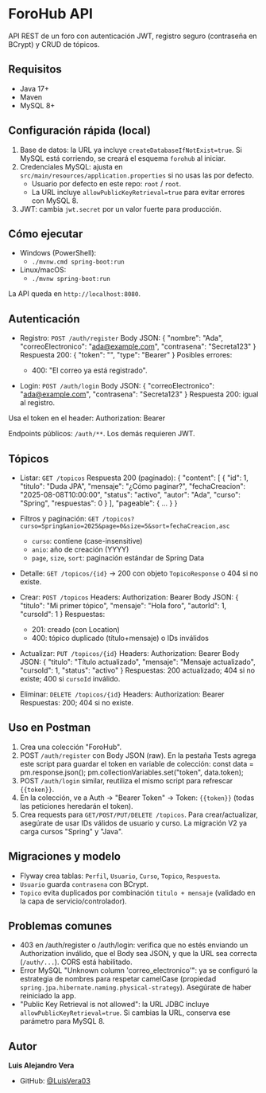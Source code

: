 # ForoHub API

API REST de un foro con autenticación JWT, registro seguro (contraseña en BCrypt) y CRUD de tópicos.

## Requisitos
- Java 17+
- Maven
- MySQL 8+

## Configuración rápida (local)
1) Base de datos: la URL ya incluye `createDatabaseIfNotExist=true`. Si MySQL está corriendo, se creará el esquema `forohub` al iniciar.
2) Credenciales MySQL: ajusta en `src/main/resources/application.properties` si no usas las por defecto.
   - Usuario por defecto en este repo: `root` / `root`.
   - La URL incluye `allowPublicKeyRetrieval=true` para evitar errores con MySQL 8.
3) JWT: cambia `jwt.secret` por un valor fuerte para producción.

## Cómo ejecutar
- Windows (PowerShell):
  - `./mvnw.cmd spring-boot:run`
- Linux/macOS:
  - `./mvnw spring-boot:run`

La API queda en `http://localhost:8080`.

## Autenticación
- Registro: `POST /auth/register`
  Body JSON:
  {
    "nombre": "Ada",
    "correoElectronico": "ada@example.com",
    "contrasena": "Secreta123"
  }
  Respuesta 200:
  {
    "token": "<JWT>",
    "type": "Bearer"
  }
  Posibles errores:
  - 400: "El correo ya está registrado".

- Login: `POST /auth/login`
  Body JSON:
  {
    "correoElectronico": "ada@example.com",
    "contrasena": "Secreta123"
  }
  Respuesta 200: igual al registro.

Usa el token en el header:
Authorization: Bearer <JWT>

Endpoints públicos: `/auth/**`. Los demás requieren JWT.

## Tópicos
- Listar: `GET /topicos`
  Respuesta 200 (paginado):
  {
    "content": [
      {
        "id": 1,
        "titulo": "Duda JPA",
        "mensaje": "¿Cómo paginar?",
        "fechaCreacion": "2025-08-08T10:00:00",
        "status": "activo",
        "autor": "Ada",
        "curso": "Spring",
        "respuestas": 0
      }
    ],
    "pageable": { ... }
  }

- Filtros y paginación: `GET /topicos?curso=Spring&anio=2025&page=0&size=5&sort=fechaCreacion,asc`
  - `curso`: contiene (case-insensitive)
  - `anio`: año de creación (YYYY)
  - `page`, `size`, `sort`: paginación estándar de Spring Data

- Detalle: `GET /topicos/{id}` → 200 con objeto `TopicoResponse` o 404 si no existe.

- Crear: `POST /topicos`
  Headers: Authorization: Bearer <JWT>
  Body JSON:
  {
    "titulo": "Mi primer tópico",
    "mensaje": "Hola foro",
    "autorId": 1,
    "cursoId": 1
  }
  Respuestas:
  - 201: creado (con Location)
  - 400: tópico duplicado (título+mensaje) o IDs inválidos

- Actualizar: `PUT /topicos/{id}`
  Headers: Authorization: Bearer <JWT>
  Body JSON:
  {
    "titulo": "Título actualizado",
    "mensaje": "Mensaje actualizado",
    "cursoId": 1,
    "status": "activo"
  }
  Respuestas: 200 actualizado; 404 si no existe; 400 si `cursoId` inválido.

- Eliminar: `DELETE /topicos/{id}`
  Headers: Authorization: Bearer <JWT>
  Respuestas: 200; 404 si no existe.

## Uso en Postman
1) Crea una colección "ForoHub".
2) POST `/auth/register` con Body JSON (raw). En la pestaña Tests agrega este script para guardar el token en variable de colección:
   const data = pm.response.json();
   pm.collectionVariables.set("token", data.token);
3) POST `/auth/login` similar, reutiliza el mismo script para refrescar `{{token}}`.
4) En la colección, ve a Auth → "Bearer Token" → Token: `{{token}}` (todas las peticiones heredarán el token).
5) Crea requests para `GET/POST/PUT/DELETE /topicos`. Para crear/actualizar, asegúrate de usar IDs válidos de usuario y curso. La migración V2 ya carga cursos "Spring" y "Java".

## Migraciones y modelo
- Flyway crea tablas: `Perfil`, `Usuario`, `Curso`, `Topico`, `Respuesta`.
- `Usuario` guarda `contrasena` con BCrypt.
- `Topico` evita duplicados por combinación `titulo + mensaje` (validado en la capa de servicio/controlador).

## Problemas comunes
- 403 en /auth/register o /auth/login: verifica que no estés enviando un Authorization inválido, que el Body sea JSON, y que la URL sea correcta (`/auth/...`). CORS está habilitado.
- Error MySQL "Unknown column 'correo_electronico'": ya se configuró la estrategia de nombres para respetar camelCase (propiedad `spring.jpa.hibernate.naming.physical-strategy`). Asegúrate de haber reiniciado la app.
- "Public Key Retrieval is not allowed": la URL JDBC incluye `allowPublicKeyRetrieval=true`. Si cambias la URL, conserva ese parámetro para MySQL 8.

## Autor

**Luis Alejandro Vera**
- GitHub: [@LuisVera03](https://github.com/LuisVera03)